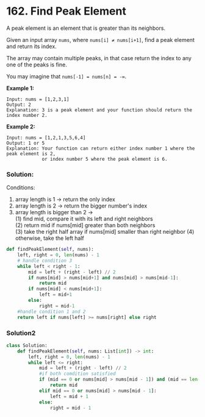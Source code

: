 # 162. Find Peak Element

A peak element is an element that is greater than its neighbors.

Given an input array `nums`, where `nums[i] ≠ nums[i+1]`, find a peak element and return its index.

The array may contain multiple peaks, in that case return the index to any one of the peaks is fine.

You may imagine that `nums[-1] = nums[n] = -∞`.

**Example 1:**

```text
Input: nums = [1,2,3,1]
Output: 2
Explanation: 3 is a peak element and your function should return the index number 2.
```

**Example 2:**

```text
Input: nums = [1,2,1,3,5,6,4]
Output: 1 or 5 
Explanation: Your function can return either index number 1 where the peak element is 2, 
             or index number 5 where the peak element is 6.
```

### Solution:

Conditions:   
1. array length is 1 -&gt; return the only index   
2. array length is 2 -&gt; return the bigger number's index   
3. array length is bigger than 2 -&gt;  
\(1\) find mid, compare it with its left and right neighbors  
\(2\) return mid if nums\[mid\] greater than both neighbors    
\(3\) take the right half array if nums\[mid\] smaller than right neighbor \(4\) otherwise, take the left half

```python
def findPeakElement(self, nums):
    left, right = 0, len(nums) - 1
    # handle condition 3
    while left < right - 1:
        mid = left + (right - left) // 2
        if nums[mid] > nums[mid+1] and nums[mid] > nums[mid-1]:
            return mid         
        if nums[mid] < nums[mid+1]:
            left = mid+1
        else:
            right = mid-1   
    #handle condition 1 and 2
    return left if nums[left] >= nums[right] else right
```

### Solution2

```python
class Solution:
    def findPeakElement(self, nums: List[int]) -> int:
        left, right = 0, len(nums) - 1
        while left <= right:
            mid = left + (right - left) // 2
            #if both comdition satisfied
            if (mid == 0 or nums[mid] > nums[mid - 1]) and (mid == len(nums) - 1 or nums[mid] > nums[mid + 1]):
                return mid
            elif mid == 0 or nums[mid] > nums[mid - 1]:
                left = mid + 1
            else:
                right = mid - 1           
```



